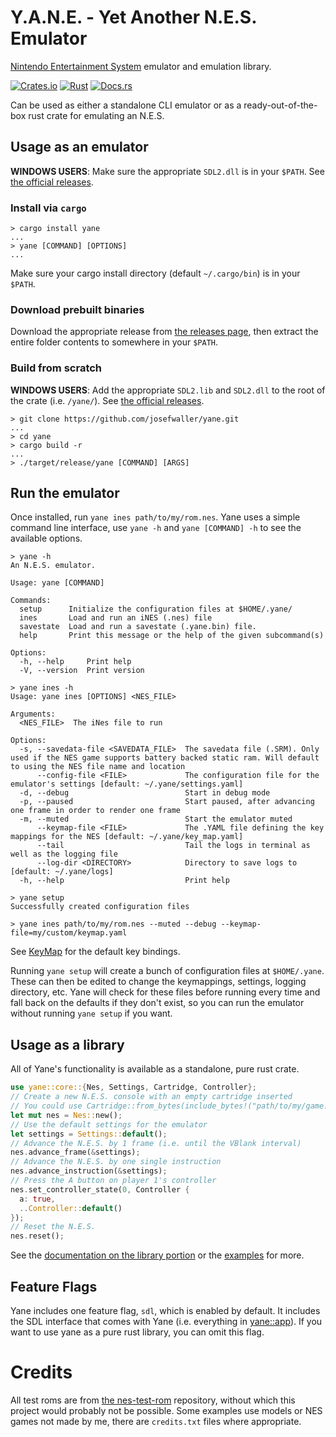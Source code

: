 # Y.A.N.E. - Yet Another N.E.S. Emulator

[Nintendo Entertainment System](https://en.wikipedia.org/wiki/Nintendo_Entertainment_System) emulator and emulation library.

[![Crates.io](https://img.shields.io/crates/v/yane)](https://crates.io/crates/yane)
[![Rust](https://github.com/josefwaller/yane/actions/workflows/rust.yml/badge.svg)](https://github.com/josefwaller/yane/actions/workflows/rust.yml)
[![Docs.rs](https://docs.rs/yane/badge.svg)](https://docs.rs/yane/)

Can be used as either a standalone CLI emulator or as a ready-out-of-the-box rust crate for emulating an N.E.S.

## Usage as an emulator

**WINDOWS USERS**: Make sure the appropriate `SDL2.dll` is in your `$PATH`.
See [the official releases](https://github.com/libsdl-org/SDL/releases).

### Install via `cargo`

```terminal, ignore
> cargo install yane
...
> yane [COMMAND] [OPTIONS]
...
```

Make sure your cargo install directory (default `~/.cargo/bin`) is in your `$PATH`.

### Download prebuilt binaries

Download the appropriate release from [the releases page](https://github.com/josefwaller/yane/releases),
then extract the entire folder contents to somewhere in your `$PATH`.

### Build from scratch

**WINDOWS USERS**: Add the appropriate `SDL2.lib` and `SDL2.dll` to the root of the crate (i.e. `/yane/`).
See [the official releases](https://github.com/libsdl-org/SDL/releases).

```terminal, ignore
> git clone https://github.com/josefwaller/yane.git
...
> cd yane
> cargo build -r
...
> ./target/release/yane [COMMAND] [ARGS]
```

## Run the emulator

Once installed, run `yane ines path/to/my/rom.nes`.
Yane uses a simple command line interface, use `yane -h` and `yane [COMMAND] -h` to see the available options.

```terminal, ignore
> yane -h
An N.E.S. emulator.

Usage: yane [COMMAND]

Commands:
  setup      Initialize the configuration files at $HOME/.yane/
  ines       Load and run an iNES (.nes) file
  savestate  Load and run a savestate (.yane.bin) file.
  help       Print this message or the help of the given subcommand(s)

Options:
  -h, --help     Print help
  -V, --version  Print version

> yane ines -h
Usage: yane ines [OPTIONS] <NES_FILE>

Arguments:
  <NES_FILE>  The iNes file to run

Options:
  -s, --savedata-file <SAVEDATA_FILE>  The savedata file (.SRM). Only used if the NES game supports battery backed static ram. Will default to using the NES file name and location
      --config-file <FILE>             The configuration file for the emulator's settings [default: ~/.yane/settings.yaml]
  -d, --debug                          Start in debug mode
  -p, --paused                         Start paused, after advancing one frame in order to render one frame
  -m, --muted                          Start the emulator muted
      --keymap-file <FILE>             The .YAML file defining the key mappings for the NES [default: ~/.yane/key_map.yaml]
      --tail                           Tail the logs in terminal as well as the logging file
      --log-dir <DIRECTORY>            Directory to save logs to [default: ~/.yane/logs]
  -h, --help                           Print help

> yane setup
Successfully created configuration files

> yane ines path/to/my/rom.nes --muted --debug --keymap-file=my/custom/keymap.yaml
```

See [KeyMap](https://docs.rs/yane/latest/yane/app/struct.KeyMap.html) for the default key bindings.

Running `yane setup` will create a bunch of configuration files at `$HOME/.yane`.
These can then be edited to change the keymappings, settings, logging directory, etc.
Yane will check for these files before running every time and fall back on the defaults if they don't exist,
so you can run the emulator without running `yane setup` if you want.

## Usage as a library

All of Yane's functionality is available as a standalone, pure rust crate.

```rust
use yane::core::{Nes, Settings, Cartridge, Controller};
// Create a new N.E.S. console with an empty cartridge inserted
// You could use Cartridge::from_bytes(include_bytes!("path/to/my/game.nes", None)) to load from an iNes file instead.
let mut nes = Nes::new();
// Use the default settings for the emulator
let settings = Settings::default();
// Advance the N.E.S. by 1 frame (i.e. until the VBlank interval)
nes.advance_frame(&settings);
// Advance the N.E.S. by one single instruction
nes.advance_instruction(&settings);
// Press the A button on player 1's controller
nes.set_controller_state(0, Controller {
  a: true,
  ..Controller::default()
});
// Reset the N.E.S.
nes.reset();
```

See the [documentation on the library portion](https://docs.rs/yane/latest/yane/core/index.html) or the [examples](https://github.com/josefwaller/yane/tree/main/examples) for more.

## Feature Flags

Yane includes one feature flag, `sdl`, which is enabled by default.
It includes the SDL interface that comes with Yane (i.e. everything in [yane::app](https://docs.rs/yane/latest/yane/app/index.html)).
If you want to use yane as a pure rust library, you can omit this flag.

# Credits

All test roms are from [the nes-test-rom](https://github.com/christopherpow/nes-test-roms) repository,
without which this project would probably not be possible.
Some examples use models or NES games not made by me, there are `credits.txt` files where appropriate.
